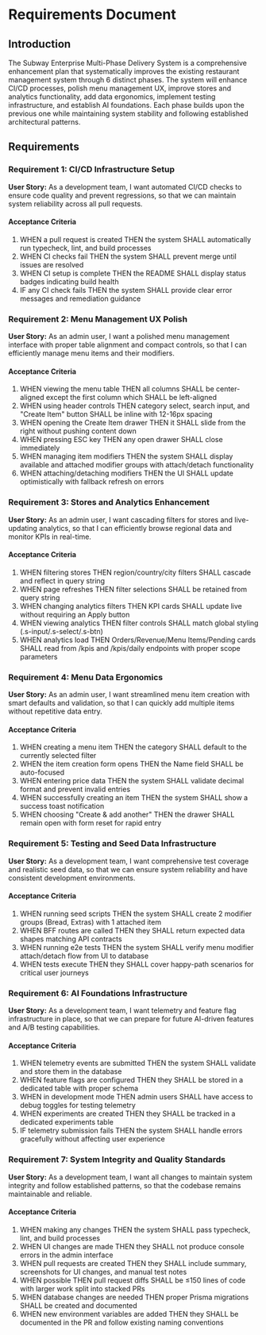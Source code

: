 # Requirements Document

## Introduction

The Subway Enterprise Multi-Phase Delivery System is a comprehensive enhancement plan that systematically improves the existing restaurant management system through 6 distinct phases. The system will enhance CI/CD processes, polish menu management UX, improve stores and analytics functionality, add data ergonomics, implement testing infrastructure, and establish AI foundations. Each phase builds upon the previous one while maintaining system stability and following established architectural patterns.

## Requirements

### Requirement 1: CI/CD Infrastructure Setup

**User Story:** As a development team, I want automated CI/CD checks to ensure code quality and prevent regressions, so that we can maintain system reliability across all pull requests.

#### Acceptance Criteria

1. WHEN a pull request is created THEN the system SHALL automatically run typecheck, lint, and build processes
2. WHEN CI checks fail THEN the system SHALL prevent merge until issues are resolved
3. WHEN CI setup is complete THEN the README SHALL display status badges indicating build health
4. IF any CI check fails THEN the system SHALL provide clear error messages and remediation guidance

### Requirement 2: Menu Management UX Polish

**User Story:** As an admin user, I want a polished menu management interface with proper table alignment and compact controls, so that I can efficiently manage menu items and their modifiers.

#### Acceptance Criteria

1. WHEN viewing the menu table THEN all columns SHALL be center-aligned except the first column which SHALL be left-aligned
2. WHEN using header controls THEN category select, search input, and "Create Item" button SHALL be inline with 12-16px spacing
3. WHEN opening the Create Item drawer THEN it SHALL slide from the right without pushing content down
4. WHEN pressing ESC key THEN any open drawer SHALL close immediately
5. WHEN managing item modifiers THEN the system SHALL display available and attached modifier groups with attach/detach functionality
6. WHEN attaching/detaching modifiers THEN the UI SHALL update optimistically with fallback refresh on errors

### Requirement 3: Stores and Analytics Enhancement

**User Story:** As an admin user, I want cascading filters for stores and live-updating analytics, so that I can efficiently browse regional data and monitor KPIs in real-time.

#### Acceptance Criteria

1. WHEN filtering stores THEN region/country/city filters SHALL cascade and reflect in query string
2. WHEN page refreshes THEN filter selections SHALL be retained from query string
3. WHEN changing analytics filters THEN KPI cards SHALL update live without requiring an Apply button
4. WHEN viewing analytics THEN filter controls SHALL match global styling (.s-input/.s-select/.s-btn)
5. WHEN analytics load THEN Orders/Revenue/Menu Items/Pending cards SHALL read from /kpis and /kpis/daily endpoints with proper scope parameters

### Requirement 4: Menu Data Ergonomics

**User Story:** As an admin user, I want streamlined menu item creation with smart defaults and validation, so that I can quickly add multiple items without repetitive data entry.

#### Acceptance Criteria

1. WHEN creating a menu item THEN the category SHALL default to the currently selected filter
2. WHEN the item creation form opens THEN the Name field SHALL be auto-focused
3. WHEN entering price data THEN the system SHALL validate decimal format and prevent invalid entries
4. WHEN successfully creating an item THEN the system SHALL show a success toast notification
5. WHEN choosing "Create & add another" THEN the drawer SHALL remain open with form reset for rapid entry

### Requirement 5: Testing and Seed Data Infrastructure

**User Story:** As a development team, I want comprehensive test coverage and realistic seed data, so that we can ensure system reliability and have consistent development environments.

#### Acceptance Criteria

1. WHEN running seed scripts THEN the system SHALL create 2 modifier groups (Bread, Extras) with 1 attached item
2. WHEN BFF routes are called THEN they SHALL return expected data shapes matching API contracts
3. WHEN running e2e tests THEN the system SHALL verify menu modifier attach/detach flow from UI to database
4. WHEN tests execute THEN they SHALL cover happy-path scenarios for critical user journeys

### Requirement 6: AI Foundations Infrastructure

**User Story:** As a development team, I want telemetry and feature flag infrastructure in place, so that we can prepare for future AI-driven features and A/B testing capabilities.

#### Acceptance Criteria

1. WHEN telemetry events are submitted THEN the system SHALL validate and store them in the database
2. WHEN feature flags are configured THEN they SHALL be stored in a dedicated table with proper schema
3. WHEN in development mode THEN admin users SHALL have access to debug toggles for testing telemetry
4. WHEN experiments are created THEN they SHALL be tracked in a dedicated experiments table
5. IF telemetry submission fails THEN the system SHALL handle errors gracefully without affecting user experience

### Requirement 7: System Integrity and Quality Standards

**User Story:** As a development team, I want all changes to maintain system integrity and follow established patterns, so that the codebase remains maintainable and reliable.

#### Acceptance Criteria

1. WHEN making any changes THEN the system SHALL pass typecheck, lint, and build processes
2. WHEN UI changes are made THEN they SHALL not produce console errors in the admin interface
3. WHEN pull requests are created THEN they SHALL include summary, screenshots for UI changes, and manual test notes
4. WHEN possible THEN pull request diffs SHALL be ≤150 lines of code with larger work split into stacked PRs
5. WHEN database changes are needed THEN proper Prisma migrations SHALL be created and documented
6. WHEN new environment variables are added THEN they SHALL be documented in the PR and follow existing naming conventions